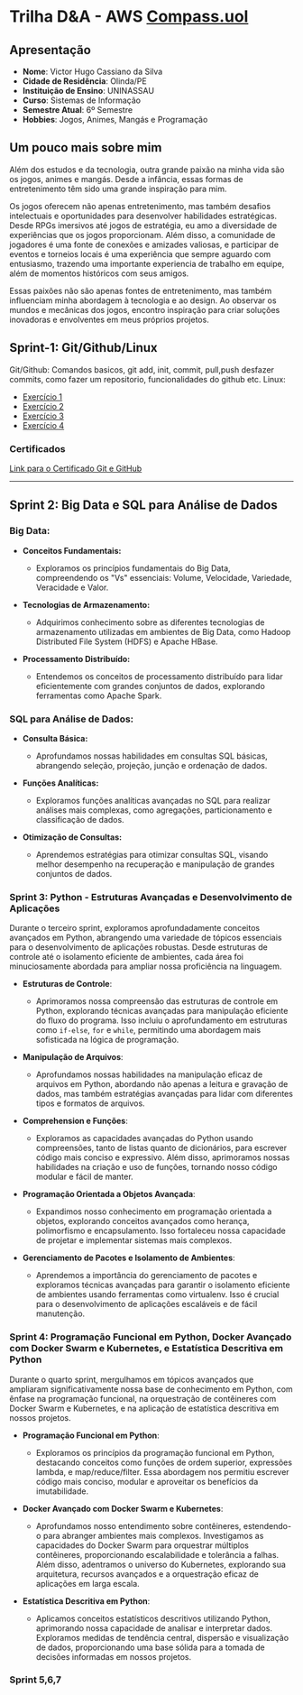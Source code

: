 # Trilha D&A - AWS [Compass.uol](https://compass.uol/pt/home/)
## Apresentação

- **Nome**: Victor Hugo Cassiano da Silva
- **Cidade de Residência**: Olinda/PE
- **Instituição de Ensino**: UNINASSAU
- **Curso**: Sistemas de Informação
- **Semestre Atual**: 6º Semestre
- **Hobbies**: Jogos, Animes, Mangás e Programação

## Um pouco mais sobre mim
Além dos estudos e da tecnologia, outra grande paixão na minha vida são os jogos, animes e mangás. Desde a infância, essas formas de entretenimento têm sido uma grande  inspiração para mim.

Os jogos oferecem não apenas entretenimento, mas também desafios intelectuais e oportunidades para desenvolver habilidades estratégicas. Desde RPGs imersivos até jogos de estratégia, eu amo a diversidade de experiências que os jogos proporcionam. Além disso, a comunidade de jogadores é uma fonte de conexões e amizades valiosas, e participar de eventos e torneios locais é uma experiência que sempre aguardo com entusiasmo, trazendo uma importante experiencia de trabalho em equipe, além de momentos históricos com seus amigos.

Essas paixões não são apenas fontes de entretenimento, mas também influenciam minha abordagem à tecnologia e ao design. Ao observar os mundos e mecânicas dos jogos, encontro inspiração para criar soluções inovadoras e envolventes em meus próprios projetos.

## Sprint-1: Git/Github/Linux
Git/Github: Comandos basicos, git add, init, commit, pull,push desfazer commits, como fazer um repositorio, funcionalidades do github etc.
Linux:

- [Exercício 1](https://github.com/VictorHCassiano/Trilha-data-analytics/blob/main/Sprint-1/exercicios/ex1.md)
- [Exercício 2](https://github.com/VictorHCassiano/Trilha-data-analytics/blob/main/Sprint-1/exercicios/ex2.md)
- [Exercício 3](https://github.com/VictorHCassiano/Trilha-data-analytics/blob/main/Sprint-1/exercicios/ex3.md)
- [Exercício 4](https://github.com/VictorHCassiano/Trilha-data-analytics/blob/main/Sprint-1/exercicios/ex4.md)

### Certificados

[Link para o Certificado Git e GitHub](link_do_certificado)

---


## Sprint 2: Big Data e SQL para Análise de Dados

### Big Data:

- **Conceitos Fundamentais:**
  - Exploramos os princípios fundamentais do Big Data, compreendendo os "Vs" essenciais: Volume, Velocidade, Variedade, Veracidade e Valor.
  
- **Tecnologias de Armazenamento:**
  - Adquirimos conhecimento sobre as diferentes tecnologias de armazenamento utilizadas em ambientes de Big Data, como Hadoop Distributed File System (HDFS) e Apache HBase.
  
- **Processamento Distribuído:**
  - Entendemos os conceitos de processamento distribuído para lidar eficientemente com grandes conjuntos de dados, explorando ferramentas como Apache Spark.

### SQL para Análise de Dados:

- **Consulta Básica:**
  - Aprofundamos nossas habilidades em consultas SQL básicas, abrangendo seleção, projeção, junção e ordenação de dados.

- **Funções Analíticas:**
  - Exploramos funções analíticas avançadas no SQL para realizar análises mais complexas, como agregações, particionamento e classificação de dados.

- **Otimização de Consultas:**
  - Aprendemos estratégias para otimizar consultas SQL, visando melhor desempenho na recuperação e manipulação de grandes conjuntos de dados.

### Sprint 3: Python - Estruturas Avançadas e Desenvolvimento de Aplicações

Durante o terceiro sprint, exploramos aprofundadamente conceitos avançados em Python, abrangendo uma variedade de tópicos essenciais para o desenvolvimento de aplicações robustas. Desde estruturas de controle até o isolamento eficiente de ambientes, cada área foi minuciosamente abordada para ampliar nossa proficiência na linguagem.

- **Estruturas de Controle**:

    - Aprimoramos nossa compreensão das estruturas de controle em Python, explorando técnicas avançadas para manipulação eficiente do fluxo do programa. Isso incluiu o aprofundamento em estruturas como `if-else`, `for` e `while`, permitindo uma abordagem mais sofisticada na lógica de programação.

-  **Manipulação de Arquivos**:

    - Aprofundamos nossas habilidades na manipulação eficaz de arquivos em Python, abordando não apenas a leitura e gravação de dados, mas também estratégias avançadas para lidar com diferentes tipos e formatos de arquivos.

- **Comprehension e Funções**:

    - Exploramos as capacidades avançadas do Python usando compreensões, tanto de listas quanto de dicionários, para escrever código mais conciso e expressivo. Além disso, aprimoramos nossas habilidades na criação e uso de funções, tornando nosso código modular e fácil de manter.

- **Programação Orientada a Objetos Avançada**:

    - Expandimos nosso conhecimento em programação orientada a objetos, explorando conceitos avançados como herança, polimorfismo e encapsulamento. Isso fortaleceu nossa capacidade de projetar e implementar sistemas mais complexos.

 - **Gerenciamento de Pacotes e Isolamento de Ambientes**:

    - Aprendemos a importância do gerenciamento de pacotes e exploramos técnicas avançadas para garantir o isolamento eficiente de ambientes usando ferramentas como virtualenv. Isso é crucial para o desenvolvimento de aplicações escaláveis e de fácil manutenção.

### Sprint 4: Programação Funcional em Python, Docker Avançado com Docker Swarm e Kubernetes, e Estatística Descritiva em Python

Durante o quarto sprint, mergulhamos em tópicos avançados que ampliaram significativamente nossa base de conhecimento em Python, com ênfase na programação funcional, na orquestração de contêineres com Docker Swarm e Kubernetes, e na aplicação de estatística descritiva em nossos projetos.

- **Programação Funcional em Python**:

    - Exploramos os princípios da programação funcional em Python, destacando conceitos como funções de ordem superior, expressões lambda, e map/reduce/filter. Essa abordagem nos permitiu escrever código mais conciso, modular e aproveitar os benefícios da imutabilidade.

- **Docker Avançado com Docker Swarm e Kubernetes**:

    - Aprofundamos nosso entendimento sobre contêineres, estendendo-o para abranger ambientes mais complexos. Investigamos as capacidades do Docker Swarm para orquestrar múltiplos contêineres, proporcionando escalabilidade e tolerância a falhas. Além disso, adentramos o universo do Kubernetes, explorando sua arquitetura, recursos avançados e a orquestração eficaz de aplicações em larga escala.

- **Estatística Descritiva em Python**:

    - Aplicamos conceitos estatísticos descritivos utilizando Python, aprimorando nossa capacidade de analisar e interpretar dados. Exploramos medidas de tendência central, dispersão e visualização de dados, proporcionando uma base sólida para a tomada de decisões informadas em nossos projetos.


### Sprint 5,6,7